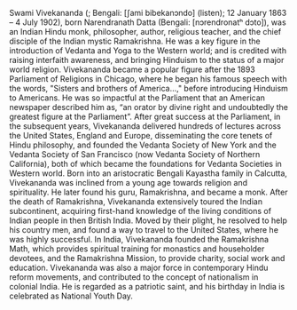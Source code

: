 Swami Vivekananda (; Bengali: [ʃami bibekanɔndo] (listen); 12 January 1863 – 4 July 1902), born Narendranath Datta (Bengali: [nɔrendronatʰ dɔto]), was an Indian Hindu monk, philosopher, author, religious teacher, and the chief disciple of the Indian mystic Ramakrishna. He was a key figure in the introduction of Vedanta and Yoga to the Western world; and is credited with raising interfaith awareness, and bringing Hinduism to the status of a major world religion. Vivekananda became a popular figure after the 1893 Parliament of Religions in Chicago, where he began his famous speech with the words, "Sisters and brothers of America...," before introducing Hinduism to Americans. 
He was so impactful at the Parliament that an American newspaper described him as, “an orator by divine right and undoubtedly the greatest figure at the Parliament”.
After great success at the Parliament, in the subsequent years, Vivekananda delivered hundreds of lectures across the United States, England and Europe, disseminating the core tenets of Hindu philosophy, and founded the Vedanta Society of New York and the Vedanta Society of San Francisco (now Vedanta Society of Northern California), both of which became the foundations for Vedanta Societies in Western world. 
Born into an aristocratic Bengali Kayastha family in Calcutta, Vivekananda was inclined from a young age towards religion and spirituality. He later found his guru, Ramakrishna, and became a monk. After the  death of Ramakrishna, Vivekananda extensively toured the Indian subcontinent, acquiring first-hand knowledge of the living conditions of Indian people in then British India. Moved by their plight, he resolved to help his country men, and found a way to travel to the United States, where he was highly successful. In India, Vivekananda founded the Ramakrishna Math, which provides spiritual training for monastics and householder devotees, and the Ramakrishna Mission, to provide charity, social work and education. Vivekananda was also a major force in contemporary Hindu reform movements, and contributed to the concept of nationalism in colonial India. He is regarded as a patriotic saint, and his birthday in India is celebrated as National Youth Day.